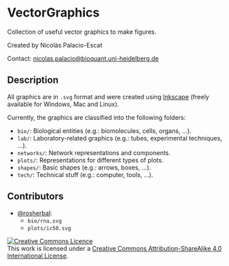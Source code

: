 # VectorGraphics

Collection of useful vector graphics to make figures.

Created by Nicolàs Palacio-Escat

Contact: [nicolas.palacio@bioquant.uni-heidelberg.de](mailto:nicolas.palacio@bioquant.uni-heidelberg.de)

## Description

All graphics are in `.svg` format and were created using [Inkscape](https://inkscape.org/en/) (freely available for Windows, Mac and Linux).

Currently, the graphics are classified into the following folders:
- `bio/`: Biological entities (e.g.: biomolecules, cells, organs, ...).
- `lab/`: Laboratory-related graphics (e.g.: tubes, experimental techniques, ...).
- `networks/`: Network representations and components.
- `plots/`: Representations for different types of plots.
- `shapes/`: Basic shapes (e.g.: arrows, boxes, ...).
- `tech/`: Technical stuff (e.g.: computer, tools, ...).

## Contributors

- [@rosherbal](https://github.com/rosherbal):
    - `bio/rna.svg`
    - `plots/ic50.svg`

<a rel="license" href="http://creativecommons.org/licenses/by-sa/4.0/"><img alt="Creative Commons Licence" style="border-width:0" src="https://i.creativecommons.org/l/by-sa/4.0/88x31.png" /></a><br />This work is licensed under a <a rel="license" href="http://creativecommons.org/licenses/by-sa/4.0/">Creative Commons Attribution-ShareAlike 4.0 International License</a>.
